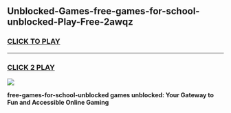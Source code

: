 
## Unblocked-Games-free-games-for-school-unblocked-Play-Free-2awqz
<h3>
<a href="https://premium76.site?title=free-games-for-school-unblocked&ref=23A">CLICK TO PLAY</a></h3>
<hr>

<h3>
<a href="https://premium76.site?title=free-games-for-school-unblocked&ref=23A">CLICK 2 PLAY</a>
  
</h3>

<a href="https://premium76.site?title=free-games-for-school-unblocked&ref=23A"><img src="https://clearcache.store/games.png"></a>


**free-games-for-school-unblocked games unblocked: Your Gateway to Fun and Accessible Online Gaming**
